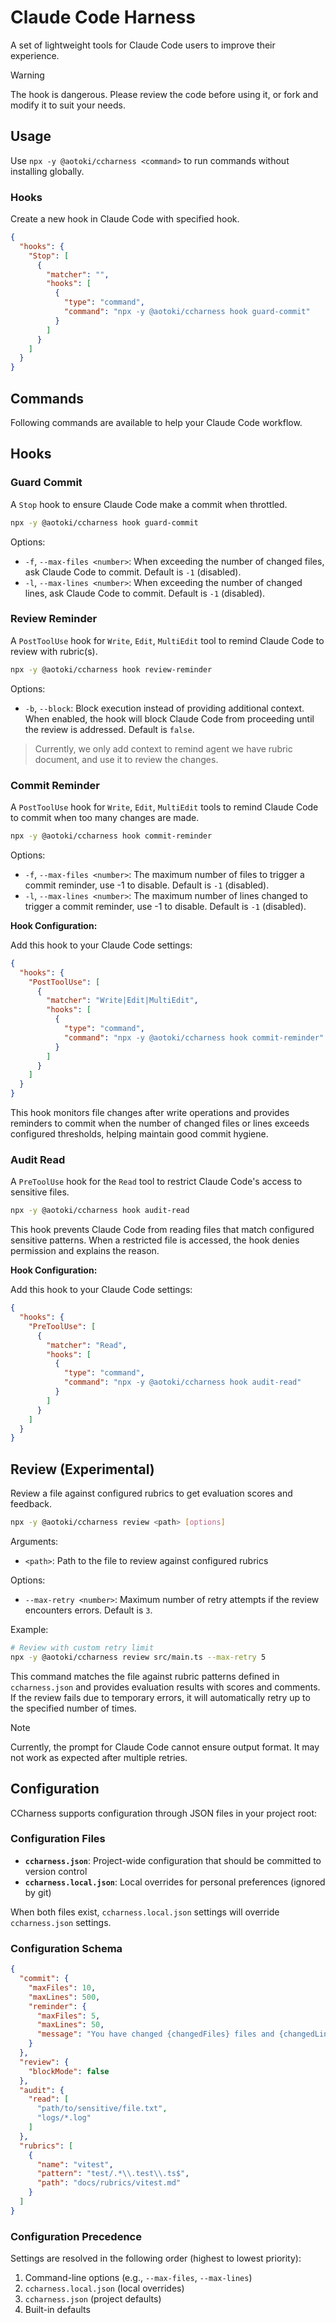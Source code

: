# Claude Code Harness

A set of lightweight tools for Claude Code users to improve their experience.

> [!WARNING]
> The hook is dangerous. Please review the code before using it, or fork and modify it to suit your needs.

## Usage

Use `npx -y @aotoki/ccharness <command>` to run commands without installing globally.

### Hooks

Create a new hook in Claude Code with specified hook.

```json
{
  "hooks": {
    "Stop": [
      {
        "matcher": "",
        "hooks": [
          {
            "type": "command",
            "command": "npx -y @aotoki/ccharness hook guard-commit"
          }
        ]
      }
    ]
  }
}
```

## Commands

Following commands are available to help your Claude Code workflow.

## Hooks

### Guard Commit

A `Stop` hook to ensure Claude Code make a commit when throttled.

```bash
npx -y @aotoki/ccharness hook guard-commit
```

Options:

- `-f`, `--max-files <number>`: When exceeding the number of changed files, ask Claude Code to commit. Default is `-1` (disabled).
- `-l`, `--max-lines <number>`: When exceeding the number of changed lines, ask Claude Code to commit. Default is `-1` (disabled).

### Review Reminder

A `PostToolUse` hook for `Write`, `Edit`, `MultiEdit` tool to remind Claude Code to review with rubric(s).

```bash
npx -y @aotoki/ccharness hook review-reminder
```

Options:

- `-b`, `--block`: Block execution instead of providing additional context. When enabled, the hook will block Claude Code from proceeding until the review is addressed. Default is `false`.

> Currently, we only add context to remind agent we have rubric document, and use it to review the changes.

### Commit Reminder

A `PostToolUse` hook for `Write`, `Edit`, `MultiEdit` tools to remind Claude Code to commit when too many changes are made.

```bash
npx -y @aotoki/ccharness hook commit-reminder
```

Options:

- `-f`, `--max-files <number>`: The maximum number of files to trigger a commit reminder, use -1 to disable. Default is `-1` (disabled).
- `-l`, `--max-lines <number>`: The maximum number of lines changed to trigger a commit reminder, use -1 to disable. Default is `-1` (disabled).

**Hook Configuration:**

Add this hook to your Claude Code settings:

```json
{
  "hooks": {
    "PostToolUse": [
      {
        "matcher": "Write|Edit|MultiEdit",
        "hooks": [
          {
            "type": "command",
            "command": "npx -y @aotoki/ccharness hook commit-reminder"
          }
        ]
      }
    ]
  }
}
```

This hook monitors file changes after write operations and provides reminders to commit when the number of changed files or lines exceeds configured thresholds, helping maintain good commit hygiene.

### Audit Read

A `PreToolUse` hook for the `Read` tool to restrict Claude Code's access to sensitive files.

```bash
npx -y @aotoki/ccharness hook audit-read
```

This hook prevents Claude Code from reading files that match configured sensitive patterns. When a restricted file is accessed, the hook denies permission and explains the reason.

**Hook Configuration:**

Add this hook to your Claude Code settings:

```json
{
  "hooks": {
    "PreToolUse": [
      {
        "matcher": "Read",
        "hooks": [
          {
            "type": "command",
            "command": "npx -y @aotoki/ccharness hook audit-read"
          }
        ]
      }
    ]
  }
}
```

## Review (Experimental)

Review a file against configured rubrics to get evaluation scores and feedback.

```bash
npx -y @aotoki/ccharness review <path> [options]
```

Arguments:

- `<path>`: Path to the file to review against configured rubrics

Options:

- `--max-retry <number>`: Maximum number of retry attempts if the review encounters errors. Default is `3`.

Example:

```bash
# Review with custom retry limit
npx -y @aotoki/ccharness review src/main.ts --max-retry 5
```

This command matches the file against rubric patterns defined in `ccharness.json` and provides evaluation results with scores and comments. If the review fails due to temporary errors, it will automatically retry up to the specified number of times.

> [!NOTE]
> Currently, the prompt for Claude Code cannot ensure output format. It may not work as expected after multiple retries.

## Configuration

CCharness supports configuration through JSON files in your project root:

### Configuration Files

- **`ccharness.json`**: Project-wide configuration that should be committed to version control
- **`ccharness.local.json`**: Local overrides for personal preferences (ignored by git)

When both files exist, `ccharness.local.json` settings will override `ccharness.json` settings.

### Configuration Schema

```json
{
  "commit": {
    "maxFiles": 10,
    "maxLines": 500,
    "reminder": {
      "maxFiles": 5,
      "maxLines": 50,
      "message": "You have changed {changedFiles} files and {changedLines} lines without committing. Consider making a commit to save your progress."
    }
  },
  "review": {
    "blockMode": false
  },
  "audit": {
    "read": [
      "path/to/sensitive/file.txt",
      "logs/*.log"
    ]
  },
  "rubrics": [
    {
      "name": "vitest",
      "pattern": "test/.*\\.test\\.ts$",
      "path": "docs/rubrics/vitest.md"
    }
  ]
}
```

### Configuration Precedence

Settings are resolved in the following order (highest to lowest priority):

1. Command-line options (e.g., `--max-files`, `--max-lines`)
2. `ccharness.local.json` (local overrides)
3. `ccharness.json` (project defaults)
4. Built-in defaults

